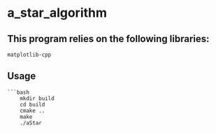 # a_star_algorithm

## This program relies on the following libraries:
    matplotlib-cpp

## Usage
    ```bash
        mkdir build
        cd build
        cmake ..
        make
        ./aStar

